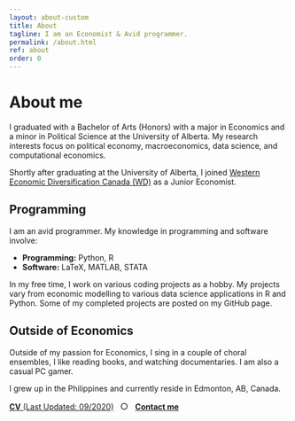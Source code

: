 ```yaml
---
layout: about-custom
title: About
tagline: I am an Economist & Avid programmer.
permalink: /about.html
ref: about
order: 0
---
```

# About me
I graduated with a Bachelor of Arts (Honors) with a major in Economics and a minor in Political Science at the University of Alberta. My research interests focus on political economy, macroeconomics, data science, and computational economics. 

Shortly after graduating at the University of Alberta, I joined [Western Economic Diversification Canada (WD)](https://www.wd-deo.gc.ca/eng/home.asp) as a Junior Economist. 

## Programming
I am an avid programmer. My knowledge in programming and software involve:
- **Programming:** Python, R
- **Software:** LaTeX, MATLAB, STATA

In my free time, I work on various coding projects as a hobby. My projects vary from economic modelling to various data science applications in R and Python. Some of my completed projects are posted on my GitHub page. 

## Outside of Economics
Outside of my passion for Economics, I sing in a couple of choral ensembles, I like reading books, and watching documentaries. I am also a casual PC gamer. 

I grew up in the Philippines and currently reside in Edmonton, AB, Canada.

[**CV** (Last Updated: 09/2020)](LJ-Valencia-CV.pdf) &nbsp; <font size="3"> ○ </font> &nbsp; [**Contact me**](mailto:lebjenri@ualberta.ca) 
<!-- &nbsp; <font size="3"> ○ </font> &nbsp; [**Github**](https://github.com/lj-valencia) -->
